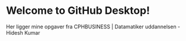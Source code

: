 # Welcome to GitHub Desktop!

Her ligger mine opgaver fra CPHBUSINESS | Datamatiker uddannelsen - Hidesh Kumar 

